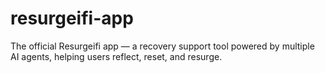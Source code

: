 # resurgeifi-app
The official Resurgeifi app — a recovery support tool powered by multiple AI agents, helping users reflect, reset, and resurge.
